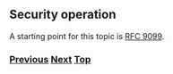 ## Security operation

A starting point for this topic is
[RFC 9099](https://www.rfc-editor.org/info/rfc9099).

<!-- Link lines generated automatically; do not delete -->

### [<ins>Previous</ins>](Routing%20operation.md) [<ins>Next</ins>](Multi-prefix%20operation.md) [<ins>Top</ins>](6.%20Management%20and%20Operations.md)
